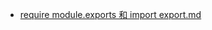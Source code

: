 - [ require module.exports 和 import export.md ]( require%20module.exports%20和%20import%20export.md )